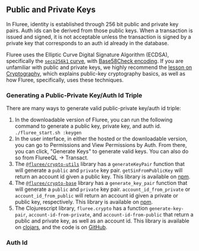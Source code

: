 ## Public and Private Keys

In Fluree, identity is established through 256 bit public and private key pairs. Auth ids can be derived from those public keys. When a transaction is issued and signed, it is not acceptable unless the transaction is signed by a private key that corresponds to an auth id already in the database.

Fluree uses the Elliptic Curve Digital Signature Algorithm (ECDSA), specifically the [`secp256k1` curve](http://www.secg.org/sec2-v2.pdf), with [Base58Check encoding](https://en.bitcoin.it/wiki/Base58Check_encoding#Background). If you are unfamiliar with public and private keys, we highly recommend the [lesson on Cryptography](/lesson/im-cryptography/1), which explains public-key cryptography basics, as well as how Fluree, specifically, uses these techniques.

### Generating a Public-Private Key/Auth Id Triple

There are many ways to generate valid public-private key/auth id triple:

1. In the downloadable version of Fluree, you can run the following command to generate a public key, private key, and auth id. `./fluree_start.sh :keygen`
2. In the user interface, in either the hosted or the downloadable version, you can go to Permissions and View Permissions by Auth. From there, you can click, "Generate Keys" to generate valid keys. You can also do so from FlureeQL -> Transact.
3. The <a href="https://github.com/fluree/crypto-utils" target="_blank">`@fluree/crypto-utils`</a> library has a `generateKeyPair` function that will generate a `public` and `private` key pair. `getSinFromPublicKey` will return an account id given a public key. This library is available on <a href="https://www.npmjs.com/package/@fluree/crypto-utils" target="_blank">npm</a>.
4. The <a href="https://github.com/fluree/crypto-base" target="_blank">`@fluree/crypto-base`</a> library has a `generate_key_pair` function that will generate a `public` and `private` key pair. `account_id_from_private` or `account_id_from_public` will return an account id given a private or public key, respectively. This library is available on <a href="https://www.npmjs.com/package/@fluree/crypto-base" target="_blank">npm</a>.
5. The Clojurescript library, `fluree.crypto` has a function `generate-key-pair`, `account-id-from-private`, and `account-id-from-public` that return a public and private key, as well as an account id. This library is available on <a href="https://clojars.org/fluree.crypto" target="_blank">clojars</a>, and the code is on <a href="https://github.com/fluree/fluree.crypto" target="_blank">GitHub</a>.

### Auth Id
